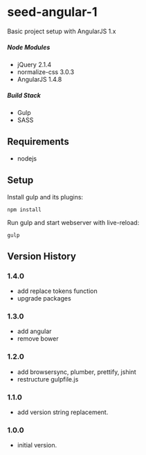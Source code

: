 # seed-angular-1

Basic project setup with AngularJS 1.x

##### Node Modules
* jQuery 2.1.4
* normalize-css 3.0.3
* AngularJS 1.4.8

##### Build Stack
* Gulp
* SASS

## Requirements
* nodejs

## Setup

Install gulp and its plugins:
```
npm install
```

Run gulp and start webserver with live-reload:
```
gulp
```

## Version History

### 1.4.0
* add replace tokens function
* upgrade packages

### 1.3.0
* add angular
* remove bower

### 1.2.0
* add browsersync, plumber, prettify, jshint
* restructure gulpfile.js

### 1.1.0
* add version string replacement.

### 1.0.0
* initial version.